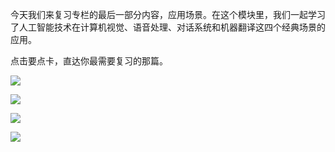 今天我们来复习专栏的最后一部分内容，应用场景。在这个模块里，我们一起学习了人工智能技术在计算机视觉、语音处理、对话系统和机器翻译这四个经典场景的应用。

点击要点卡，直达你最需要复习的那篇。

[![](https://static001.geekbang.org/resource/image/d9/aa/d99c200046dc728cb8977c02bdec07aa.jpg?wh=1110*1092)](https://time.geekbang.org/column/article/4020)

[![](https://static001.geekbang.org/resource/image/2c/13/2cafffd82d32c23a0c3ccbee4aee0913.jpg?wh=1110*1022)](https://time.geekbang.org/column/article/4021)

[![](https://static001.geekbang.org/resource/image/9e/62/9e2357643a257b218f8a6c55694f3462.jpg?wh=1110*1022)](https://time.geekbang.org/column/article/4022)

[![](https://static001.geekbang.org/resource/image/e3/5b/e337c988eefbf0cfc8d6a30df3e3755b.jpg?wh=1110*962)](https://time.geekbang.org/column/article/4023)